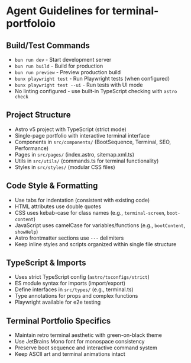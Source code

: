 # Agent Guidelines for terminal-portfoloio

## Build/Test Commands
- `bun run dev` - Start development server
- `bun run build` - Build for production  
- `bun run preview` - Preview production build
- `bunx playwright test` - Run Playwright tests (when configured)
- `bunx playwright test --ui` - Run tests with UI mode
- No linting configured - use built-in TypeScript checking with `astro check`

## Project Structure
- Astro v5 project with TypeScript (strict mode)
- Single-page portfolio with interactive terminal interface
- Components in `src/components/` (BootSequence, Terminal, SEO, Performance)
- Pages in `src/pages/` (index.astro, sitemap.xml.ts)
- Utils in `src/utils/` (commands.ts for terminal functionality)
- Styles in `src/styles/` (modular CSS files)

## Code Style & Formatting
- Use tabs for indentation (consistent with existing code)
- HTML attributes use double quotes
- CSS uses kebab-case for class names (e.g., `terminal-screen`, `boot-content`)
- JavaScript uses camelCase for variables/functions (e.g., `bootContent`, `showHelp`)
- Astro frontmatter sections use `---` delimiters
- Keep inline styles and scripts organized within single file structure

## TypeScript & Imports
- Uses strict TypeScript config (`astro/tsconfigs/strict`)
- ES module syntax for imports (import/export)
- Define interfaces in `src/types/` (e.g., terminal.ts)
- Type annotations for props and complex functions
- Playwright available for e2e testing

## Terminal Portfolio Specifics
- Maintain retro terminal aesthetic with green-on-black theme
- Use JetBrains Mono font for monospace consistency
- Preserve boot sequence and interactive command system
- Keep ASCII art and terminal animations intact